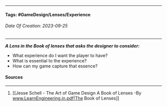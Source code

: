 __________________________________________________________________________
#### **Tags:** #GameDesign/Lenses/Experience
###### *Date Of Creation: 2023-09-25*
__________________________________________________________________________

***A Lens in the Book of lenses that asks the designer to consider:***
- What experience do I want the player to have?
- What is essential to the experience?
- How can my game capture that essence?
#### Sources
__________________________________________________________________________
1. [[Jesse Schell - The Art of Game Design A Book of Lenses -By www.LearnEngineering.in.pdf|The Book of Lenses]]